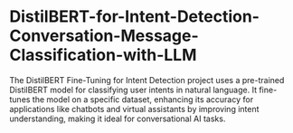 # DistilBERT-for-Intent-Detection-Conversation-Message-Classification-with-LLM
The DistilBERT Fine-Tuning for Intent Detection project uses a pre-trained DistilBERT model for classifying user intents in natural language. It fine-tunes the model on a specific dataset, enhancing its accuracy for applications like chatbots and virtual assistants by improving intent understanding, making it ideal for conversational AI tasks.

